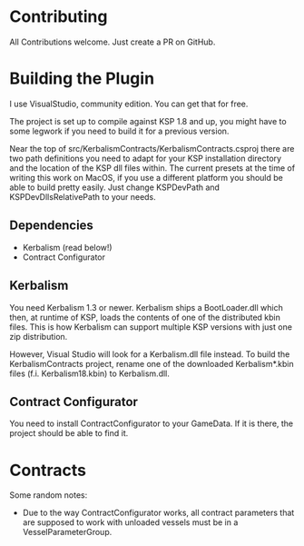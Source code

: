 # Contributing

All Contributions welcome. Just create a PR on GitHub.

# Building the Plugin

I use VisualStudio, community edition. You can get that for free.

The project is set up to compile against KSP 1.8 and up, you might have to
some legwork if you need to build it for a previous version.

Near the top of src/KerbalismContracts/KerbalismContracts.csproj there are
two path definitions you need to adapt for your KSP installation directory
and the location of the KSP dll files within. The current presets at the time
of writing this work on MacOS, if you use a different platform you should be
able to build pretty easily. Just change KSPDevPath and KSPDevDllsRelativePath
to your needs.

## Dependencies

* Kerbalism (read below!)
* Contract Configurator

## Kerbalism

You need Kerbalism 1.3 or newer. Kerbalism ships a BootLoader.dll which then, at
runtime of KSP, loads the contents of one of the distributed kbin files. This
is how Kerbalism can support multiple KSP versions with just one zip distribution.

However, Visual Studio will look for a Kerbalism.dll file instead. To build
the KerbalismContracts project, rename one of the downloaded Kerbalism*.kbin
files (f.i. Kerbalism18.kbin) to Kerbalism.dll.

## Contract Configurator

You need to install ContractConfigurator to your GameData. If it is there,
the project should be able to find it.


# Contracts

Some random notes:

* Due to the way ContractConfigurator works, all contract parameters that are
  supposed to work with unloaded vessels must be in a VesselParameterGroup.
